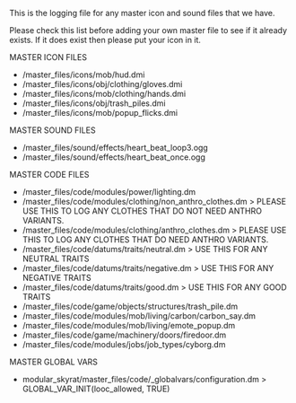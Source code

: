 This is the logging file for any master icon and sound files that we have.

Please check this list before adding your own master file to see if it already exists. If it does exist then please put your icon in it.

MASTER ICON FILES
- /master_files/icons/mob/hud.dmi
- /master_files/icons/obj/clothing/gloves.dmi
- /master_files/icons/mob/clothing/hands.dmi
- /master_files/icons/obj/trash_piles.dmi
- /master_files/icons/mob/popup_flicks.dmi

MASTER SOUND FILES
- /master_files/sound/effects/heart_beat_loop3.ogg
- /master_files/sound/effects/heart_beat_once.ogg

MASTER CODE FILES
- /master_files/code/modules/power/lighting.dm
- /master_files/code/modules/clothing/non_anthro_clothes.dm > PLEASE USE THIS TO LOG ANY CLOTHES THAT DO NOT NEED ANTHRO VARIANTS.
- /master_files/code/modules/clothing/anthro_clothes.dm > PLEASE USE THIS TO LOG ANY CLOTHES THAT DO NEED ANTHRO VARIANTS.
- /master_files/code/datums/traits/neutral.dm > USE THIS FOR ANY NEUTRAL TRAITS
- /master_files/code/datums/traits/negative.dm > USE THIS FOR ANY NEGATIVE TRAITS
- /master_files/code/datums/traits/good.dm > USE THIS FOR ANY GOOD TRAITS
- /master_files/code/game/objects/structures/trash_pile.dm
- /master_files/code/modules/mob/living/carbon/carbon_say.dm
- /master_files/code/modules/mob/living/emote_popup.dm
- /master_files/code/game/machinery/doors/firedoor.dm
- /master_files/code/modules/jobs/job_types/cyborg.dm

MASTER GLOBAL VARS
- modular_skyrat/master_files/code/_globalvars/configuration.dm > GLOBAL_VAR_INIT(looc_allowed, TRUE)

